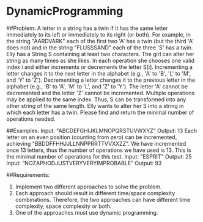 # DynamicProgramming

##Problem:
A letter in a string has a twin if it has the same letter immediately to its left or immediately to its
right (or both). For example, in the string "AARDVARK" each of the first two 'A' has a twin (but the third 'A'
does not) and in the string "FLUSSSAND" each of the three 'S' has a twin. Elly has a String S containing at
least two characters. The girl can alter her string as many times as she likes. In each operation she chooses
one valid index i and either increments or decrements the letter S[i]. Incrementing a letter changes it to
the next letter in the alphabet (e.g., 'A' to 'B', 'L' to 'M', and 'Y' to 'Z'). Decrementing a letter changes it to
the previous letter in the alphabet (e.g., 'B' to 'A', 'M' to 'L', and 'Z' to 'Y'). The letter 'A' cannot be
decremented and the letter 'Z' cannot be incremented. Multiple operations may be applied to the same
index. Thus, S can be transformed into any other string of the same length. Elly wants to alter her S into a
string in which each letter has a twin. Please find and return the minimal number of operations needed.


##Examples:
Input: "ABCDEFGHIJKLMNOPQRSTUVWXYZ"
Output: 13
Each letter on an even position (counting from zero) can be incremented, achieving
"BBDDFFHHJJLLNNPPRRTTVVXXZZ". We have incremented once 13 letters, thus the
number of operations we have used is 13. This is the minimal number of operations for this
test.
Input: "ESPRIT"
Output: 25
Input: “NOZAPHODJUSTVERYVERYIMPROBABLE”
Output: 93


##Requirements:
1. Implement two different approaches to solve the problem.
2. Each approach should result in different time/space complexity combinations. Therefore, the
two approaches can have different time complexity, space complexity or both.
3. One of the approaches must use dynamic programming.
